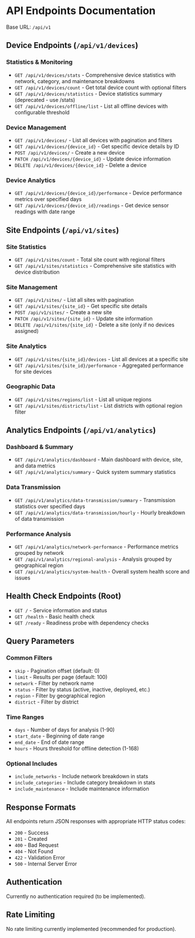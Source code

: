 # API Endpoints Documentation

Base URL: `/api/v1`

## Device Endpoints (`/api/v1/devices`)

### Statistics & Monitoring
- `GET /api/v1/devices/stats` - Comprehensive device statistics with network, category, and maintenance breakdowns
- `GET /api/v1/devices/count` - Get total device count with optional filters
- `GET /api/v1/devices/statistics` - Device statistics summary (deprecated - use /stats)
- `GET /api/v1/devices/offline/list` - List all offline devices with configurable threshold

### Device Management
- `GET /api/v1/devices/` - List all devices with pagination and filters
- `GET /api/v1/devices/{device_id}` - Get specific device details by ID
- `POST /api/v1/devices/` - Create a new device
- `PATCH /api/v1/devices/{device_id}` - Update device information
- `DELETE /api/v1/devices/{device_id}` - Delete a device

### Device Analytics
- `GET /api/v1/devices/{device_id}/performance` - Device performance metrics over specified days
- `GET /api/v1/devices/{device_id}/readings` - Get device sensor readings with date range

## Site Endpoints (`/api/v1/sites`)

### Site Statistics
- `GET /api/v1/sites/count` - Total site count with regional filters
- `GET /api/v1/sites/statistics` - Comprehensive site statistics with device distribution

### Site Management
- `GET /api/v1/sites/` - List all sites with pagination
- `GET /api/v1/sites/{site_id}` - Get specific site details
- `POST /api/v1/sites/` - Create a new site
- `PATCH /api/v1/sites/{site_id}` - Update site information
- `DELETE /api/v1/sites/{site_id}` - Delete a site (only if no devices assigned)

### Site Analytics
- `GET /api/v1/sites/{site_id}/devices` - List all devices at a specific site
- `GET /api/v1/sites/{site_id}/performance` - Aggregated performance for site devices

### Geographic Data
- `GET /api/v1/sites/regions/list` - List all unique regions
- `GET /api/v1/sites/districts/list` - List districts with optional region filter

## Analytics Endpoints (`/api/v1/analytics`)

### Dashboard & Summary
- `GET /api/v1/analytics/dashboard` - Main dashboard with device, site, and data metrics
- `GET /api/v1/analytics/summary` - Quick system summary statistics

### Data Transmission
- `GET /api/v1/analytics/data-transmission/summary` - Transmission statistics over specified days
- `GET /api/v1/analytics/data-transmission/hourly` - Hourly breakdown of data transmission

### Performance Analysis
- `GET /api/v1/analytics/network-performance` - Performance metrics grouped by network
- `GET /api/v1/analytics/regional-analysis` - Analysis grouped by geographical region
- `GET /api/v1/analytics/system-health` - Overall system health score and issues

## Health Check Endpoints (Root)

- `GET /` - Service information and status
- `GET /health` - Basic health check
- `GET /ready` - Readiness probe with dependency checks

## Query Parameters

### Common Filters
- `skip` - Pagination offset (default: 0)
- `limit` - Results per page (default: 100)
- `network` - Filter by network name
- `status` - Filter by status (active, inactive, deployed, etc.)
- `region` - Filter by geographical region
- `district` - Filter by district

### Time Ranges
- `days` - Number of days for analysis (1-90)
- `start_date` - Beginning of date range
- `end_date` - End of date range
- `hours` - Hours threshold for offline detection (1-168)

### Optional Includes
- `include_networks` - Include network breakdown in stats
- `include_categories` - Include category breakdown in stats
- `include_maintenance` - Include maintenance information

## Response Formats

All endpoints return JSON responses with appropriate HTTP status codes:
- `200` - Success
- `201` - Created
- `400` - Bad Request
- `404` - Not Found
- `422` - Validation Error
- `500` - Internal Server Error

## Authentication

Currently no authentication required (to be implemented).

## Rate Limiting

No rate limiting currently implemented (recommended for production).